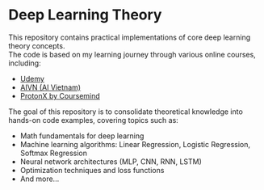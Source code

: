 # Deep Learning Theory

This repository contains practical implementations of core deep learning theory concepts.  
The code is based on my learning journey through various online courses, including:

- [Udemy](https://www.udemy.com/)
- [AIVN (AI Vietnam)](https://aivietnam.edu.vn/)
- [ProtonX by Coursemind](https://protonx.coursemind.io/courses)

The goal of this repository is to consolidate theoretical knowledge into hands-on code examples, covering topics such as:

- Math fundamentals for deep learning
- Machine learning algorithms: Linear Regression, Logistic Regression, Softmax Regression
- Neural network architectures (MLP, CNN, RNN, LSTM)
- Optimization techniques and loss functions
- And more...
